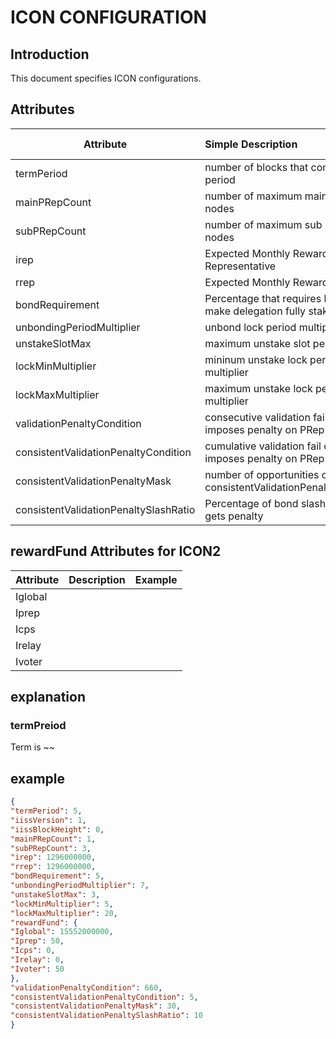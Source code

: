 # ICON CONFIGURATION 

## Introduction
This document specifies ICON configurations.

## Attributes
|  Attribute                               | Simple Description                                               | Default value      |
|------------------------------------------|:-----------------------------------------------------------------|--------------------|
| termPeriod                               | number of blocks that consists of a period                       | 43120              |
| mainPRepCount                            | number of maximum main PRep nodes                                | 22                 |
| subPRepCount                             | number of maximum sub PRep nodes                                 | 78                 |
| irep                                     | Expected Monthly Reward per Representative                       | 0                  |
| rrep                                     | Expected Monthly Reward per EEP                                  | 1200               |
| bondRequirement                          | Percentage that requires bond to make delegation fully staked    | 5                  |
| unbondingPeriodMultiplier                | unbond lock period multiplier                                    | 7                  |
| unstakeSlotMax                           | maximum unstake slot per account                                 | 100                |
| lockMinMultiplier                        | mininum unstake lock period term multiplier                      | 5                  |
| lockMaxMultiplier                        | maximum unstake lock period term multiplier                      | 20                 |
| validationPenaltyCondition               | consecutive validation fail count that imposes penalty on PRep   | 660                |
| consistentValidationPenaltyCondition     | cumulative validation fail count that imposes penalty on PRep    | 5                  |
| consistentValidationPenaltyMask          | number of opportunities of consistentValidationPenaltyCondition  | 30                 |
| consistentValidationPenaltySlashRatio    | Percentage of bond slashed when it gets penalty                  | 10                 |

## rewardFund Attributes for ICON2
|  Attribute                               | Description                 | Example                                                  |
|----------------------------------------|:----------------------------|----------------------------------------------------------|
| Iglobal                                | | |
| Iprep                                  | | |
| Icps                                   | | |
| Irelay                                 | | |
| Ivoter                                 | | |

## explanation
### termPreiod
Term is ~~


## example
~~~json
{
"termPeriod": 5,
"iissVersion": 1,
"iissBlockHeight": 0,
"mainPRepCount": 1,
"subPRepCount": 3,
"irep": 1296000000,
"rrep": 1296000000,
"bondRequirement": 5,
"unbondingPeriodMultiplier": 7,
"unstakeSlotMax": 3,
"lockMinMultiplier": 5,
"lockMaxMultiplier": 20,
"rewardFund": {
"Iglobal": 15552000000,
"Iprep": 50,
"Icps": 0,
"Irelay": 0,
"Ivoter": 50
},
"validationPenaltyCondition": 660,
"consistentValidationPenaltyCondition": 5,
"consistentValidationPenaltyMask": 30,
"consistentValidationPenaltySlashRatio": 10
}
~~~